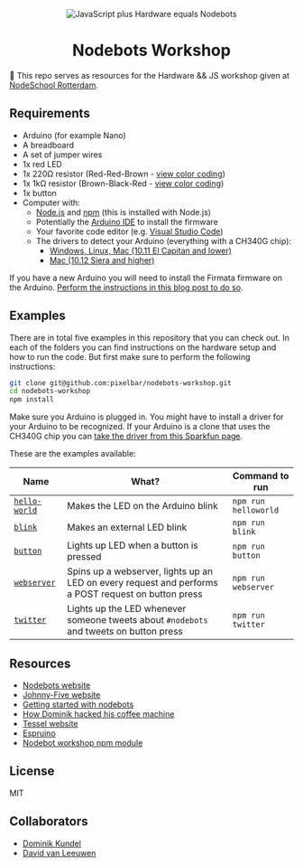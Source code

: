 <p align="center">
  <img alt="JavaScript plus Hardware equals Nodebots" src="http://nodebots.io/img/equation.png">
  <h1 align="center">Nodebots Workshop</h1>
</p>

🤖  This repo serves as resources for the Hardware &amp;&amp; JS workshop given at [NodeSchool Rotterdam].

## Requirements

- Arduino (for example Nano)
- A breadboard
- A set of jumper wires
- 1x red LED
- 1x 220Ω resistor (Red-Red-Brown - [view color coding](http://iamtechnical.com/sites/default/files/220-ohm-resistor-color-code.jpg))
- 1x 1kΩ resistor (Brown-Black-Red - [view color coding](http://iamtechnical.com/sites/default/files/1k-ohm-resistor-color-code.jpg))
- 1x button
- Computer with:
  - [Node.js] and [npm] (this is installed with Node.js)
  - Potentially the [Arduino IDE] to install the firmware
  - Your favorite code editor (e.g. [Visual Studio Code])
  - The drivers to detect your Arduino (everything with a CH340G chip): 
    - [Windows, Linux, Mac (10.11 El Capitan and lower)](https://www.sparkfun.com/products/14050)
    - [Mac (10.12 Siera and higher)](https://github.com/adrianmihalko/ch340g-ch34g-ch34x-mac-os-x-driver)

If you have a new Arduino you will need to install the Firmata firmware on the Arduino. 
[Perform the instructions in this blog post to do so][Getting started with nodebots].

## Examples

There are in total five examples in this repository that you can check out. In 
each of the folders you can find instructions on the hardware setup and how to run 
the code. But first make sure to perform the following instructions:

```bash
git clone git@github.com:pixelbar/nodebots-workshop.git
cd nodebots-workshop
npm install
```

Make sure you Arduino is plugged in. You might have to install a driver for your
Arduino to be recognized. If your Arduino is a clone that uses the CH340G chip you 
can [take the driver from this Sparkfun page](https://www.sparkfun.com/products/14050).

These are the examples available:

| Name | What? | Command to run |
| ---- | ----- | -------------- |
| [`hello-world`](hello-world/) | Makes the LED on the Arduino blink | `npm run helloworld` |
| [`blink`](blink/) | Makes an external LED blink | `npm run blink` |
| [`button`](button/) | Lights up LED when a button is pressed | `npm run button` |
| [`webserver`](webserver/) | Spins up a webserver, lights up an LED on every request and performs a POST request on button press | `npm run webserver` |
| [`twitter`](twitter/) | Lights up the LED whenever someone tweets about `#nodebots` and tweets on button press | `npm run twitter` |

## Resources

- [Nodebots website][Nodebots]
- [Johnny-Five website][Johnny-Five]
- [Getting started with nodebots]
- [How Dominik hacked his coffee machine]
- [Tessel website][Tessel 2]
- [Espruino]
- [Nodebot workshop npm module][nodebot-workshop]

## License

MIT

## Collaborators

- [Dominik Kundel](https://github.com/dkundel)
- [David van Leeuwen](https://twitter.com/davidvanleeuwen)

[NodeSchool Rotterdam]: https://nodeschool.io/rotterdam/
[Visual Studio Code]: https://code.visualstudio.com
[Node.js]: https://nodejs.org
[npm]: https://npmjs.com
[Arduino IDE]: https://www.arduino.cc/en/Main/Software
[Nodebots]: http://nodebots.io/
[Johnny-Five]: http://johnny-five.io/
[How Dominik hacked his coffee machine]: https://moin.world/2017/04/01/how-we-hacked-our-coffee-machine-with-javascript/
[J5 Node Module]: https://www.npmjs.com/package/johnny-five
[J5 Platform Support]: http://johnny-five.io/platform-support/
[Arduino Nano]: http://johnny-five.io/platform-support/#arduino-nano
[nodebot-workshop]: https://www.npmjs.com/package/nodebot-workshop
[Tessel 2]: https://tessel.io/
[Espruino]: https://www.espruino.com/
[Getting started with nodebots]: https://www.twilio.com/blog/2017/08/js-hardware-getting-started-with-nodebots-and-johnny-five.html

